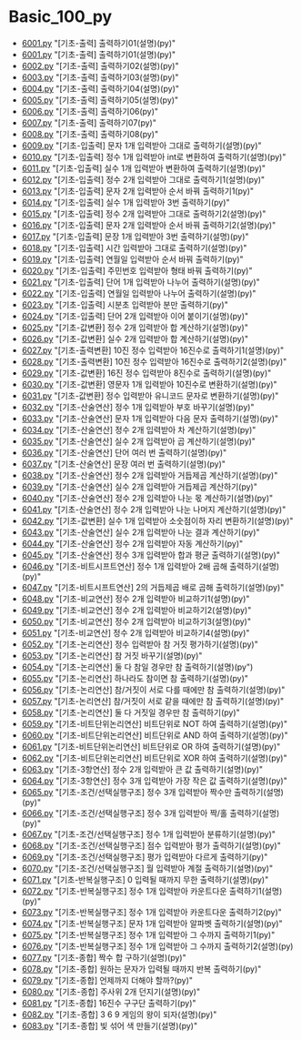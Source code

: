 # Basic_100_py

- [6001.py](./6001.py) "[기초-출력] 출력하기01(설명)(py)"
- [6001.py](./6001.py) "[기초-출력] 출력하기01(설명)(py)"
- [6002.py](./6002.py) "[기초-출력] 출력하기02(설명)(py)"
- [6003.py](./6003.py) "[기초-출력] 출력하기03(설명)(py)"
- [6004.py](./6004.py) "[기초-출력] 출력하기04(설명)(py)"
- [6005.py](./6005.py) "[기초-출력] 출력하기05(설명)(py)"
- [6006.py](./6006.py) "[기초-출력] 출력하기06(py)"
- [6007.py](./6007.py) "[기초-출력] 출력하기07(py)"
- [6008.py](./6008.py) "[기초-출력] 출력하기08(py)"
- [6009.py](./6009.py) "[기초-입출력] 문자 1개 입력받아 그대로 출력하기(설명)(py)"
- [6010.py](./6010.py) "[기초-입출력] 정수 1개 입력받아 int로 변환하여 출력하기(설명)(py)"
- [6011.py](./6011.py) "[기초-입출력] 실수 1개 입력받아 변환하여 출력하기(설명)(py)"
- [6012.py](./6012.py) "[기초-입출력] 정수 2개 입력받아 그대로 출력하기1(설명)(py)"
- [6013.py](./6013.py) "[기초-입출력] 문자 2개 입력받아 순서 바꿔 출력하기1(py)"
- [6014.py](./6014.py) "[기초-입출력] 실수 1개 입력받아 3번 출력하기(py)"
- [6015.py](./6015.py) "[기초-입출력] 정수 2개 입력받아 그대로 출력하기2(설명)(py)"
- [6016.py](./6016.py) "[기초-입출력] 문자 2개 입력받아 순서 바꿔 출력하기2(설명)(py)"
- [6017.py](./6017.py) "[기초-입출력] 문장 1개 입력받아 3번 출력하기(설명)(py)"
- [6018.py](./6018.py) "[기초-입출력] 시간 입력받아 그대로 출력하기(설명)(py)"
- [6019.py](./6019.py) "[기초-입출력] 연월일 입력받아 순서 바꿔 출력하기(py)"
- [6020.py](./6020.py) "[기초-입출력] 주민번호 입력받아 형태 바꿔 출력하기(py)"
- [6021.py](./6021.py) "[기초-입출력] 단어 1개 입력받아 나누어 출력하기(설명)(py)"
- [6022.py](./6022.py) "[기초-입출력] 연월일 입력받아 나누어 출력하기(설명)(py)"
- [6023.py](./6023.py) "[기초-입출력] 시분초 입력받아 분만 출력하기(py)"
- [6024.py](./6024.py) "[기초-입출력] 단어 2개 입력받아 이어 붙이기(설명)(py)"
- [6025.py](./6025.py) "[기초-값변환] 정수 2개 입력받아 합 계산하기(설명)(py)"
- [6026.py](./6026.py) "[기초-값변환] 실수 2개 입력받아 합 계산하기(설명)(py)"
- [6027.py](./6027.py) "[기초-출력변환] 10진 정수 입력받아 16진수로 출력하기1(설명)(py)"
- [6028.py](./6028.py) "[기초-출력변환] 10진 정수 입력받아 16진수로 출력하기2(설명)(py)"
- [6029.py](./6029.py) "[기초-값변환] 16진 정수 입력받아 8진수로 출력하기(설명)(py)"
- [6030.py](./6030.py) "[기초-값변환] 영문자 1개 입력받아 10진수로 변환하기(설명)(py)"
- [6031.py](./6031.py) "[기초-값변환] 정수 입력받아 유니코드 문자로 변환하기(설명)(py)"
- [6032.py](./6032.py) "[기초-산술연산] 정수 1개 입력받아 부호 바꾸기(설명)(py)"
- [6033.py](./6033.py) "[기초-산술연산] 문자 1개 입력받아 다음 문자 출력하기(설명)(py)"
- [6034.py](./6034.py) "[기초-산술연산] 정수 2개 입력받아 차 계산하기(설명)(py)"
- [6035.py](./6035.py) "[기초-산술연산] 실수 2개 입력받아 곱 계산하기(설명)(py)"
- [6036.py](./6036.py) "[기초-산술연산] 단어 여러 번 출력하기(설명)(py)"
- [6037.py](./6037.py) "[기초-산술연산] 문장 여러 번 출력하기(설명)(py)"
- [6038.py](./6038.py) "[기초-산술연산] 정수 2개 입력받아 거듭제곱 계산하기(설명)(py)"
- [6039.py](./6039.py) "[기초-산술연산] 실수 2개 입력받아 거듭제곱 계산하기(py)"
- [6040.py](./6040.py) "[기초-산술연산] 정수 2개 입력받아 나눈 몫 계산하기(설명)(py)"
- [6041.py](./6041.py) "[기초-산술연산] 정수 2개 입력받아 나눈 나머지 계산하기(설명)(py)"
- [6042.py](./6042.py) "[기초-값변환] 실수 1개 입력받아 소숫점이하 자리 변환하기(설명)(py)"
- [6043.py](./6043.py) "[기초-산술연산] 실수 2개 입력받아 나눈 결과 계산하기(py)"
- [6044.py](./6044.py) "[기초-산술연산] 정수 2개 입력받아 자동 계산하기(py)"
- [6045.py](./6045.py) "[기초-산술연산] 정수 3개 입력받아 합과 평균 출력하기(설명)(py)"
- [6046.py](./6046.py) "[기초-비트시프트연산] 정수 1개 입력받아 2배 곱해 출력하기(설명)(py)"
- [6047.py](./6047.py) "[기초-비트시프트연산] 2의 거듭제곱 배로 곱해 출력하기(설명)(py)"
- [6048.py](./6048.py) "[기초-비교연산] 정수 2개 입력받아 비교하기1(설명)(py)"
- [6049.py](./6049.py) "[기초-비교연산] 정수 2개 입력받아 비교하기2(설명)(py)"
- [6050.py](./6050.py) "[기초-비교연산] 정수 2개 입력받아 비교하기3(설명)(py)"
- [6051.py](./6051.py) "[기초-비교연산] 정수 2개 입력받아 비교하기4(설명)(py)"
- [6052.py](./6052.py) "[기초-논리연산] 정수 입력받아 참 거짓 평가하기(설명)(py)"
- [6053.py](./6053.py) "[기초-논리연산] 참 거짓 바꾸기(설명)(py)"
- [6054.py](./6054.py) "[기초-논리연산] 둘 다 참일 경우만 참 출력하기(설명)(py")
- [6055.py](./6055.py) "[기초-논리연산] 하나라도 참이면 참 출력하기(설명)(py)"
- [6056.py](./6056.py) "[기초-논리연산] 참/거짓이 서로 다를 때에만 참 출력하기(설명)(py)"
- [6057.py](./6057.py) "[기초-논리연산] 참/거짓이 서로 같을 때에만 참 출력하기(설명)(py)"
- [6058.py](./6058.py) "[기초-논리연산] 둘 다 거짓일 경우만 참 출력하기(py)"
- [6059.py](./6059.py) "[기초-비트단위논리연산] 비트단위로 NOT 하여 출력하기(설명)(py)"
- [6060.py](./6060.py) "[기초-비트단위논리연산] 비트단위로 AND 하여 출력하기(설명)(py)"
- [6061.py](./6061.py) "[기초-비트단위논리연산] 비트단위로 OR 하여 출력하기(설명)(py)"
- [6062.py](./6062.py) "[기초-비트단위논리연산] 비트단위로 XOR 하여 출력하기(설명)(py)"
- [6063.py](./6063.py) "[기초-3항연산] 정수 2개 입력받아 큰 값 출력하기(설명)(py)"
- [6064.py](./6064.py) "[기초-3항연산] 정수 3개 입력받아 가장 작은 값 출력하기(설명)(py)"
- [6065.py](./6065.py) "[기초-조건/선택실행구조] 정수 3개 입력받아 짝수만 출력하기(설명)(py)"
- [6066.py](./6066.py) "[기초-조건/선택실행구조] 정수 3개 입력받아 짝/홀 출력하기(설명)(py)"
- [6067.py](./6067.py) "[기초-조건/선택실행구조] 정수 1개 입력받아 분류하기(설명)(py)"
- [6068.py](./6068.py) "[기초-조건/선택실행구조] 점수 입력받아 평가 출력하기(설명)(py)"
- [6069.py](./6069.py) "[기초-조건/선택실행구조] 평가 입력받아 다르게 출력하기(py)"
- [6070.py](./6070.py) "[기초-조건/선택실행구조] 월 입력받아 계절 출력하기(설명)(py)"
- [6071.py](./6071.py) "[기초-반복실행구조] 0 입력될 때까지 무한 출력하기(설명)(py)"
- [6072.py](./6072.py) "[기초-반복실행구조] 정수 1개 입력받아 카운트다운 출력하기1(설명)(py)"
- [6073.py](./6073.py) "[기초-반복실행구조] 정수 1개 입력받아 카운트다운 출력하기2(py)"
- [6074.py](./6074.py) "[기초-반복실행구조] 문자 1개 입력받아 알파벳 출력하기(설명)(py)"
- [6075.py](./6075.py) "[기초-반복실행구조] 정수 1개 입력받아 그 수까지 출력하기1(py)"
- [6076.py](./6076.py) "[기초-반복실행구조] 정수 1개 입력받아 그 수까지 출력하기2(설명)(py)
- [6077.py](./6077.py) "[기초-종합] 짝수 합 구하기(설명)(py)"
- [6078.py](./6078.py) "[기초-종합] 원하는 문자가 입력될 때까지 반복 출력하기(py)"
- [6079.py](./6079.py) "[기초-종합] 언제까지 더해야 할까?(py)"
- [6080.py](./6080.py) "[기초-종합] 주사위 2개 던지기(설명)(py)"
- [6081.py](./6081.py) "[기초-종합] 16진수 구구단 출력하기(py)"
- [6082.py](./6082.py) "[기초-종합] 3 6 9 게임의 왕이 되자(설명)(py)"
- [6083.py](./6083.py) "[기초-종합] 빛 섞어 색 만들기(설명)(py)"
